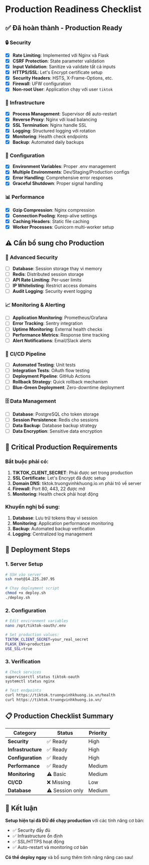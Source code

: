 # Production Readiness Checklist

## ✅ **Đã hoàn thành - Production Ready**

### 🔒 **Security**
- [x] **Rate Limiting**: Implemented với Nginx và Flask
- [x] **CSRF Protection**: State parameter validation
- [x] **Input Validation**: Sanitize và validate tất cả inputs
- [x] **HTTPS/SSL**: Let's Encrypt certificate setup
- [x] **Security Headers**: HSTS, X-Frame-Options, etc.
- [x] **Firewall**: UFW configuration
- [x] **Non-root User**: Application chạy với user `tiktok`

### 🚀 **Infrastructure**
- [x] **Process Management**: Supervisor để auto-restart
- [x] **Reverse Proxy**: Nginx với load balancing
- [x] **SSL Termination**: Nginx handle SSL
- [x] **Logging**: Structured logging với rotation
- [x] **Monitoring**: Health check endpoints
- [x] **Backup**: Automated daily backups

### 🔧 **Configuration**
- [x] **Environment Variables**: Proper .env management
- [x] **Multiple Environments**: Dev/Staging/Production configs
- [x] **Error Handling**: Comprehensive error responses
- [x] **Graceful Shutdown**: Proper signal handling

### 📊 **Performance**
- [x] **Gzip Compression**: Nginx compression
- [x] **Connection Pooling**: Keep-alive settings
- [x] **Caching Headers**: Static file caching
- [x] **Worker Processes**: Gunicorn multi-worker setup

## ⚠️ **Cần bổ sung cho Production**

### 🔐 **Advanced Security**
- [ ] **Database**: Session storage thay vì memory
- [ ] **Redis**: Distributed session storage
- [ ] **API Rate Limiting**: Per-user limits
- [ ] **IP Whitelisting**: Restrict access domains
- [ ] **Audit Logging**: Security event logging

### 📈 **Monitoring & Alerting**
- [ ] **Application Monitoring**: Prometheus/Grafana
- [ ] **Error Tracking**: Sentry integration
- [ ] **Uptime Monitoring**: External health checks
- [ ] **Performance Metrics**: Response time tracking
- [ ] **Alert Notifications**: Email/Slack alerts

### 🔄 **CI/CD Pipeline**
- [ ] **Automated Testing**: Unit tests
- [ ] **Integration Tests**: OAuth flow testing
- [ ] **Deployment Pipeline**: GitHub Actions
- [ ] **Rollback Strategy**: Quick rollback mechanism
- [ ] **Blue-Green Deployment**: Zero-downtime deployment

### 🗄️ **Data Management**
- [ ] **Database**: PostgreSQL cho token storage
- [ ] **Session Persistence**: Redis cho sessions
- [ ] **Data Backup**: Database backup strategy
- [ ] **Data Encryption**: Sensitive data encryption

## 🚨 **Critical Production Requirements**

### **Bắt buộc phải có:**
1. **TIKTOK_CLIENT_SECRET**: Phải được set trong production
2. **SSL Certificate**: Let's Encrypt đã được setup
3. **Domain DNS**: tiktok.truongvinhkhuong.io.vn phải trỏ về server
4. **Firewall**: Port 80, 443, 22 được mở
5. **Monitoring**: Health check phải hoạt động

### **Khuyến nghị bổ sung:**
1. **Database**: Lưu trữ tokens thay vì session
2. **Monitoring**: Application performance monitoring
3. **Backup**: Automated backup verification
4. **Logging**: Centralized log management

## 🎯 **Deployment Steps**

### **1. Server Setup**
```bash
# SSH vào server
ssh root@14.225.207.95

# Chạy deployment script
chmod +x deploy.sh
./deploy.sh
```

### **2. Configuration**
```bash
# Edit environment variables
nano /opt/tiktok-oauth/.env

# Set production values:
TIKTOK_CLIENT_SECRET=your_real_secret
FLASK_ENV=production
USE_SSL=true
```

### **3. Verification**
```bash
# Check services
supervisorctl status tiktok-oauth
systemctl status nginx

# Test endpoints
curl https://tiktok.truongvinhkhuong.io.vn/health
curl https://tiktok.truongvinhkhuong.io.vn/
```

## 📋 **Production Checklist Summary**

| Category | Status | Priority |
|----------|--------|----------|
| **Security** | ✅ Ready | High |
| **Infrastructure** | ✅ Ready | High |
| **Configuration** | ✅ Ready | High |
| **Performance** | ✅ Ready | Medium |
| **Monitoring** | ⚠️ Basic | Medium |
| **CI/CD** | ❌ Missing | Low |
| **Database** | ⚠️ Session only | Medium |

## 🎉 **Kết luận**

**Setup hiện tại đã ĐỦ để chạy production** với các tính năng cơ bản:
- ✅ Security đầy đủ
- ✅ Infrastructure ổn định  
- ✅ SSL/HTTPS hoạt động
- ✅ Auto-restart và monitoring cơ bản

**Có thể deploy ngay** và bổ sung thêm tính năng nâng cao sau! 